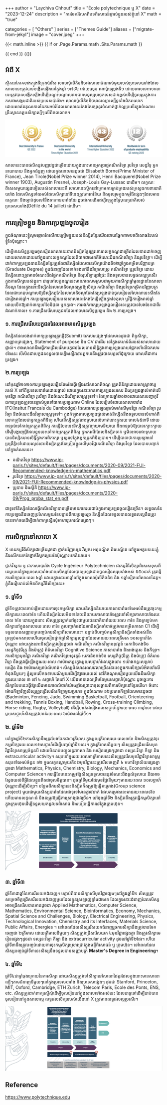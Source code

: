 +++
author = "Laychiva Chhout"
title = "École polytechnique ឬ X"
date = "2023-12-24"
description = "ការចែករំលែកពីបទពិសោធន៍ផ្ទាល់ខ្លួនរបស់ខ្ញុំនៅ X"
math = "true"

categories = [
    "Others"
]
series = ["Themes Guide"]
aliases = ["migrate-from-jekyl"]
image = "cover.jpeg"
+++


{{< math.inline >}}
{{ if or .Page.Params.math .Site.Params.math }}
<!-- KaTeX -->
<link rel="stylesheet" href="https://cdn.jsdelivr.net/npm/katex@0.11.1/dist/katex.min.css" integrity="sha384-zB1R0rpPzHqg7Kpt0Aljp8JPLqbXI3bhnPWROx27a9N0Ll6ZP/+DiW/UqRcLbRjq" crossorigin="anonymous">
<script defer src="https://cdn.jsdelivr.net/npm/katex@0.11.1/dist/katex.min.js" integrity="sha384-y23I5Q6l+B6vatafAwxRu/0oK/79VlbSz7Q9aiSZUvyWYIYsd+qj+o24G5ZU2zJz" crossorigin="anonymous"></script>
<script defer src="https://cdn.jsdelivr.net/npm/katex@0.11.1/dist/contrib/auto-render.min.js" integrity="sha384-kWPLUVMOks5AQFrykwIup5lo0m3iMkkHrD0uJ4H5cjeGihAutqP0yW0J6dpFiVkI" crossorigin="anonymous" onload="renderMathInElement(document.body);"></script>
{{ end }}
{{</ math.inline >}}


## អំពី X

ស្ថិតនៅភាគខាងត្បូងទីក្រុងប៉ារីស សាលាប៉ូលីតិចនិចជាសាលាចំណាស់មួយរបស់ប្រទេសបារាំងដែលសាលានេះត្រូវបានបង្កើតឡើងនៅក្នុងឆ្នាំ ១៧៩៤ ដោយស្តេច ណាប៉ូឡេអុងទី១ ដោយពេលនោះសាលានេះត្រូវបានបង្កើតឡើងដើម្បីបណ្តុះបណ្តាលធនធានមនុស្សបច្ចេកទេសជាន់ខ្ពស់ដើម្បីចូលរួមក្នុងការកសាងសង្គមជាតិរបស់ប្រទេសបារាំង។ សាលាប៉ូលីតិចនិចមានឈ្មោះល្បីទូទាំងពិភពលោកដោយសារតែគុណភាពនៃការអប់រំដែលសាលានេះតែងតែរក្សានូវចំណាត់ថ្នាក់ល្អប្រសើរក្នុងចំណោមគ្រឹះស្ថានឧត្តមសិក្សាល្បីៗលើពិភពលោក។ 

![ចំណាត់ថ្នាក់របស់ X](ranking.png)

សាលានេះបានផលិតនូវបញ្ញាវន្នជាច្រើនដោយក្នុងនោះមានអ្នកប្រាជ្ញគណិតវិទ្យា រូបវិទ្យា សេដ្ឋវិទូ អ្នកនយោបាយ និងអ្នកជំនួញ ដោយក្នុងនោះមានដូចជា Elisabeth Borne(Prime Minister of France), Jean Tirole(Nobel Prize winner 2014), Henri Bacquerel(Nobel Prize winner 1903), Augustin Fresnel, Joseph-Louis Gay-Lussac ជាដើម។ លក្ខណៈពិសេសមួយផ្សេងទៀតរបស់សាលានេះគឺ សាលានេះស្ថិតនៅក្រោមការគ្រប់គ្រងរបស់ក្រសួងការពារជាតិបារាំង ដែលសិស្សទាំងអស់ដែលសិក្សានៅទីនេះត្រូវគោរពវិន័យ និងចូលរួមក្នុងកម្មវិធីផ្សេងៗដែលមានលក្ខណៈ និងច្បាប់ដូចទៅនឹងទាហានបារាំងដែរ ដូចជាការដើរដេហ្វីឡេក្នុងថ្ងៃបុណ្យជាតិរបស់ប្រទេសបារាំង(Défilé du 14 juillet) ជាដើម។

<!-- ![ការបោះ Bicorne ក្នុងឯកសណ្ឋានសាលា](cover.jpeg) -->

## ការត្រៀមខ្លួន និងការប្រឡងចូលរៀន 

ក្នុងចំណុចនេះខ្ញុំសូមផ្តោតតែលើការត្រៀមខ្លួនរបស់និស្សិតខ្មែរយើងដោយផ្អែកតាមបទពិសោធន៍របស់ខ្ញុំតែប៉ុណ្ណោះ។

ដើម្បីមានសិទ្ធប្រឡងចូលរៀនសាលានេះបាននិស្សិតខ្មែរត្រូវគោរពលក្ខខណ្ឌជាច្រើនដែលបានដាក់ចេញដោយសាលាដោយនៅក្នុងនោះលក្ខខណ្ឌដែលពិបាកជាងគេគឺចំណេះដឹងគណិតវិទ្យា និងរូបវិទ្យា។ ដើម្បីដាក់ពាក្យប្រឡងបាននិស្សិតខ្មែរត្រូវតែជានិស្សិតដែលបានសិក្សាយ៉ាងតិច២ឆ្នាំក្នុងកម្រិតបរិញ្ញាបត្រ (Graduate Degree) ក្នុងជំនាញដែលទាក់ទងទៅនឹងវិទ្យាសាស្រ្ត គណិតវិទ្យា ឬរូបវិទ្យា ដោយនិស្សិតនោះត្រូវមានចំណេះដឹងផ្នែកគណិតវិទ្យា និងរូបវិទ្យាជ្រៅជ្រះ និងទទួលបានលទ្ធផលល្អប្រសើរក្នុងការសិក្សារបស់ខ្លួន។ ជាទូទៅលក្ខខណ្ឌនេះមានភាពសមស្របជាមួយការសិក្សាឆ្នាំមូលដ្ឋាននៃសាលាតិចណូ ដែលក្នុងនោះនិស្សិតនៃសាលាតិចណូតម្រូវឱ្យសិក្សា គណិតវិទ្យា និងរូបវិទ្យាកម្រិតបរិញ្ញាបត្រ ដែលជាហេតុបណ្តាលឱ្យនិស្សិតពូកែនៃសាលាតិចណូតែងតែប្រឡងជាប់ចូលរៀននៅសាលានេះសឹងតែជារៀងរាល់ឆ្នាំ។ ការប្រឡងចូលរៀនរបស់សាលានេះតែងតែធ្វើឡើងក្នុងខែតុលា ឬវិច្ឆិការៀងរាល់ឆ្នាំ ដោយបើកឱ្យដាក់ពាក្យនៅខែមិថុនា ឬកក្កដា។ ការដាក់ពាក្យប្រឡងចូលរៀននេះត្រូវបានបែងចែកជាពីរដំណាក់កាល៖ ១.ការជ្រើសរើសបេក្ខជនដែលអាចមានសិទ្ធប្រឡង និង ២.ការប្រឡង។ 

### ១. ការជ្រើសរើសបេក្ខជនដែលអាចមានសិទ្ធប្រឡង

និស្សិតដែលចង់ដាក់ពាក្យប្រឡងត្រូវផ្ញើ(Submit) ឯកសារផ្សេងៗដែលមានដូចជា ពិន្ទុសិក្សា, សញ្ញាបត្រផ្សេងៗ, Statement of purpose និង CV ជាដើម នៅក្នុងគេហទំព័ររបស់សាលាដោយផ្ទាល់។ ខាងសាលានឹងធ្វើការជ្រើសរើសបេក្ខជនដែលមានសិទ្ធិក្នុងការប្រឡងដោយផ្អែកទៅលើឯកសារទាំងនេះ បើសិនជាបេក្ខជនទទួលបានភ្លើងខៀវនោះពួកគេនឹងត្រូវបានបន្តទៅជុំក្រោយ ពោលគឺជាការប្រឡង។

### ២.ការប្រឡង

នៅមុនឆ្នាំ២០២០ការប្រឡងចូលរៀនតែងតែធ្វើឡើងនៅសាលាតិចណូ ត្រួតពិនិត្យដោយសាស្រ្តាចារ្យរបស់ X ទៅពីប្រទេសបារាំងដោយផ្ទាល់ ដោយក្នុងនោះមានការប្រឡងសរសេរ និងប្រឡងផ្ទាល់មាត់លើមុខវិជ្ជា គណិតវិទ្យា រូបវិទ្យា និងចំណេះដឹងវិទ្យាសាស្រ្តទូទៅ។ តែក្រោយឆ្នាំ២០២០ដោយសារបញ្ហាកូវីដការប្រឡងត្រូវបានផ្លាស់ប្តូរទៅជាការប្រឡងតាម Online ដែលរៀបចំដោយសាលាបារាំង IFC(Insitut Francais du Cambodge) ដែលជាការប្រឡងផ្ទាល់មាត់លើមុខវិជ្ជា គណិតវិទ្យា រូបវិទ្យា និងចំណេះដឹងវិទ្យាសាស្រ្តទូទៅ។ ក្នុងកំឡុងពេលប្រឡងផ្ទាល់មាត់និស្សិតនឹងទទួលបានលំហាត់ពីលោកគ្រូដែលជាអ្នកត្រួតពិនិត្យ ហើយនិស្សិតត្រូវដោះស្រាយលំហាត់នោះក្នុងរយៈពេល៤៥នាទី ដោយពន្យល់ទៅកាន់អ្នកត្រួតពិនិត្យ ការធ្វើបែបនេះនិស្សិតត្រូវព្យាយាមនិយាយ និងពន្យល់ឱ្យបានក្បោះក្បាយដើម្បីបង្ហាញអ្វីដែលខ្លួនចេះទៅកាន់អ្នកត្រួតពិនិត្យ ក្នុងករណីដែលនិស្សិតទាក់ ឬមិនអាចដោះស្រាយបាននិស្សិតមានសិទ្ធិក្នុងការពិភាក្សា ឬសួរទៅក្នុងអ្នកត្រួតពិនិត្យបាន។ 
ដើម្បីធានាថាការប្រឡងនៅប្រព្រឹត្តិទៅដោយរលូននោះនិស្សិតត្រូវតែត្រៀមខ្លួនលើមុខវិជ្ជាគណិតវិទ្យា និងរូបវិទ្យា ដែលបានបញ្ចាក់នៅក្នុងតំណរនេះ៖

- គណិតវិទ្យា https://www.ip-paris.fr/sites/default/files/pages/documents/2020-09/2021-FUI-Recommended-knowledge-in-mathematics.pdf
- រូបវិទ្យា https://www.ip-paris.fr/sites/default/files/pages/documents/2020-09/2021-FUI-Recommended-knowledge-in-physics.pdf
- ប្រូបាប និងស្ថិតិ https://www.ip-paris.fr/sites/default/files/pages/documents/2020-09/Prog_proba_stat_en.pdf

ជាទូទៅនិស្សិតដែលធ្វើគណិតវិទ្យាបានច្រើនមានភាគរយជាប់ក្នុងការប្រឡងចូលរៀនច្រើន។ លទ្ធផលនៃការប្រឡងនឹងចេញប្រហែលមួយខែបន្ទាប់ពីការប្រឡងរួច និស្សិតដែលទទួលបានលទ្ធផលល្អនឹងត្រូវបានទាក់ទងដើម្បីដាក់ពាក្យស្នើរសុំអាហារូបករណ៍ផ្សេងៗ។ 

## ការសិក្សានៅសាលា X 

X មានកម្មវិធីសិក្សាជាច្រើនដូចជា ថ្នាក់បរិញ្ញាបត្រ វិស្វករ អនុបណ្ឌិត និងបណ្ឌិត នៅក្នុងអត្ថបទនេះខ្ញុំនឹងលើកយកតែថ្នាក់វិស្វករមួយតែប៉ុណ្ណោះមកនិយាយ។ 

ថ្នាក់វិស្វករ ឬ ជាភាសាបារាំង Cycle Ingénieur Polytechnicien ជាកម្មវិធីសិក្សាពិសេសខុសពីគេមួយនៅក្នុងប្រទេសបារាំងដោយសិស្សដែលបានប្រឡងជាប់ចូលរៀនសរុបទាំងអស់ ៥៥០នាក់ ត្រូវធ្វើការសិក្សារយៈពេល ៤ឆ្នាំ ដោយក្នុងនោះ៣ឆ្នាំនៅក្នុងសាលាប៉ូលីតិចនិច និង ១ឆ្នាំទៀតនៅសាលាដៃគូ។ ខ្ញុំនឹងរៀបរាប់លំអិតពីកម្មវិធីសិក្សានេះ៖

### ១. ឆ្នាំទី១ 

ឆ្នាំទី១ត្រូវបានចាប់ផ្តើមដោយការចុះកម្មសិក្សា ដោយនិស្សិតនិយាយភាសាបារាំងទាំងអស់នឹងត្រូវចុះកម្មសិក្សារយៈពេល៦ខែ ហើយនិស្សិតដែលមិនទាន់ចេះនិយាយភាសាបារាំងត្រូវទៅសិក្សាភាសាបារាំងរយៈពេល ៦ខែ ដោយក្នុងនោះ សិស្សត្រូវស្នាក់នៅផ្ទះជាមួយជនជាតិបារាំងរយៈពេល ៣ខែ និងត្រឡប់មកសិក្សានៅក្នុងសាលារយៈពេល ៣ខែ គួរបញ្ចាក់ផងដែរថានិស្សិតចាំបាច់ត្រូវមានកម្រិតភាសា C1 ដើម្បីទទួលបានសញ្ញាបត្របញ្ចប់ការសិក្សាពីសាលានេះ។ បន្ទាប់ពីបញ្ចប់កម្មសិក្សានិស្សិតទាំងអស់នឹងត្រឡប់មកសាលាហើយចូលរៀនថ្នាក់ឆ្នាំសិក្សាមូលដ្ឋានដែលមានរយៈពេលត្រឹមតេ ១០សប្តាហ៍តែប៉ុណ្ណោះ ដោយក្នុងនោះនិស្សិតត្រូវរៀនដូចជា គណិតវិទ្យា គណិតវិទ្យាអនុវត្តន៍ មេកានិចកង់ទិច សេដ្ឋកិច្ច(មីក្រូ និងម៉ាក្រូ) ព័ត៌មានវិទ្យា Cognitive Science ភាសាបារាំង និងអង់គ្លេស និងកីឡា។ ការសិក្សាមុខវិជ្ជា គណិតវិទ្យា គណិតវិទ្យាអនុវត្តន៍ មេកានិចកង់ទិច សេដ្ឋកិច្ច(មីក្រូ និងម៉ាក្រូ) ព័ត៌មានវិទ្យា នឹងត្រូវធ្វើឡើងក្នុងរយៈពេល ៣ម៉ោងកន្លះក្នុងមួយសប្តាហ៍ដែលក្នុងនោះ ១ម៉ោងកន្លះសម្រាប់មេរៀន និង ២ម៉ោងសម្រាប់លំហាត់។ សិស្សមិនមានពេលវេលាច្រើននោះទេក្នុងការសិក្សាលំអិតទៅលើចំនុចនីមួយៗ ខ្ញុំសូមលើកឧទាហរណ៍មួយដើម្បីឱ្យងាយយល់ នៅតិចណូមេរៀនមួយយើងនឹងសិក្សាក្នុងរយៈពេល ៣ ទៅ ៤ សប្តាហ៍ តែនៅ X យើងមានពេលត្រឹមតែមួយសប្តាហ៍ប៉ុណ្ណោះ ដូចច្នេះការសិក្សាបែបនេះធ្វើឱ្យយើងមានភាពលំបាក់យ៉ាងខ្លាំងព្រោះវាខុសឆ្ងាយពីការសិក្សានៅខ្មែរយើង។ ចំពោះម៉ោងកីឡាវិញសិស្សត្រូវជ្រើសរើសកីឡាមួយប្រភេទ ក្នុងចំណោម ១៦ប្រភេទកីឡាដែលមានដូចជា (Badminton, Fencing, Judo, Swimming
Basketball, Football, Orienteering and trekking, Tennis
Boxing, Handball, Rowing, Cross-training
Climbing, Horse riding, Rugby, Volleyball) ដើម្បីហាត់ជារៀងរាល់សប្តាហ៍ក្នុងរយៈពេល ៣ឆ្នាំនេះ ដោយមួយសប្តាហ៍សិស្សត្រូវហាត់រយៈពេល ៦ម៉ោងនៅឆ្នាំទី១។ 

### ២. ឆ្នាំទី២ 

នៅក្នុងឆ្នាំទី២ការសិក្សានឹងត្រូវបែងចែកជា៣ត្រីមាស ក្នុងមួយត្រីមាសរយៈពេល៣ខែ និងសិស្សត្រូវចុះកម្មសិក្សារយៈពេល១២សប្តាហ៍ដើម្បីបញ្ចប់ឆ្នាំទី២នេះ។ ក្នុងត្រីមាសនីមួយៗ សិស្សត្រូវជ្រើសរើសមុខវិជ្ជាវិទ្យាសាស្រ្តចំនួនបី ដោយមិនរាប់បញ្ចូលនូវភាសា និង មេរៀនផ្សេងៗដូចជា ទស្សនៈវិទ្យា កីឡា និង extracurricular activity។ សរុបទៅក្នុងរយៈពេល៣ត្រីមាសនេះសិស្សត្រូវរើសមុខវិជ្ជាវិទ្យាសាស្រ្តសរុបទាំងអស់ចំនួន ១២ ក្នុងលក្ខខណ្ឌមួយគឺ១២មុខវិជ្ជានេះត្រូវរើសចេញពី ៤ មហាវិទ្យាល័យផ្សេងគ្នាដូចជា Mathematics, Physics, Chemistry, Biology, Mechanics, Economics and Computer Science។ 
ការធ្វើបែបនេះតម្រូវឱ្យសិស្សទទួលបាននូវចំណេះដឹងទូលំទូលាយ និងអាចស្វែងយល់ពីអ្វីដែលខ្លួនពិតជាចូលចិត្តបាន។ ដូចឆ្នាំទីមួយដែរមុខវិជ្ជានីមួយៗមានរយៈពេល ១០សប្តាហ៍ប៉ុណ្ណោះដើម្បីសិក្សា។ បន្ថែមពីការសិក្សានេះនិស្សិតក៏តម្រូវឱ្យធ្វើគម្រោង(Group science project) មួយជាមួយសិស្សបារាំងដែលជាទូទៅមានគ្នា៥នាក់ ដែលគម្រោងនេះមានរយៈពេល៩ខែហើយមានលក្ខណៈធំ និងតម្រូវឱ្យធ្វើការស្រាវជ្រាវច្រើន។ នៅចុងឆ្នាំទី២ និស្សិតនឹងត្រូវធ្វើកម្មសិក្សានៅក្នុងក្រុមហ៊ុនដើម្បីទទួលយកនូវបទពិសោធ និងរបៀបធ្វើការនៅក្នុងក្រុមហ៊ុន។ 

![ឆ្នាំទី១ និង ទី២ នៅ X](1-2-1.png)

### ៣. ឆ្នាំទី៣ 

ឆ្នាំទី៣ជាឆ្នាំនៃការរើសយកជំនាញ។ បន្ទាប់ពីបានសិក្សាលើមុខវិជ្ជាផ្សេងៗនៅក្នុងឆ្នាំទី២ សិស្សត្រូវសម្រេចចិត្តជ្រើសរើសយកជំនាញមួយដែលខ្លួនស្រឡាញ់ខ្លាំងជាងគេ ដែលក្នុងនោះជំនាញដែលសិស្សអាចជ្រើសរើសបានមានដូចជា Applied Mathematics, Computer Science, Mathematics, Environmental Science, Bioinformatics, Economy, Mechanics, Spatial Science and Challenges, Biology, Electrical Engineering, Physics, Technological Innovation, Chemistry and its Interfaces, Materials Science, Public Affairs, Energies ។ នៅពេលដែលសិស្សរើសយកជំនាញរួចការសិក្សានឹងត្រូវបានចែកចេញជា ២ត្រីមាស ដោយត្រីមាសនីមួយៗ សិស្សត្រូវជ្រើសរើសយក ៤មុខវិជ្ជាផ្សេងគ្នា និងត្រូវសិក្សាមេរៀនផ្សេងៗដូចជា ទស្សនៈវិទ្យា កីឡា និង extracurricular activity ដូចនៅឆ្នាំទី២ដែរ។ ហើយឆ្នាំទី៣នឹងត្រូវបញ្ចប់ដោយការចុះកម្មសិក្សាស្រាវជ្រាវក្នុងមន្ទីពិសោធន៍ ឬ ក្រុមហ៊ុន។ នៅពេលដែលសិស្សបញ្ចប់ឆ្នាំទី៣នេះសិស្សនឹងទទួលបានសញ្ញាបត្រ **Master's Degree in Engineering**។ 

### ៤. ឆ្នាំទី៤ 

ឆ្នាំទី៤ជាឆ្នាំចុងក្រោយនៃការសិក្សា ដោយសិស្សត្រូវទៅសិក្សានៅសាលាដៃគូរដែលក្នុងនោះមានសាលាល្បីៗតាមជំនាញនីមួយៗនៅក្នុងប្រទេសបារាំង និងប្រទេសផ្សេងៗ ដូចជា Stanford, Princeton, MIT, Oxford, Cambridge, ETH Zurich, Telecom Paris, Ecole des Ponts, ENS, etc. សិស្សត្រូវដាក់ពាក្យស្នើសុំដើម្បីចូលរៀននៅក្នុងសាលាទាំងអស់នេះ ដែលជាទូទៅដើម្បីជាប់បានចូលរៀននៅក្នុងសាលាល្អ លទ្ធផលសិក្សារបស់យើងនៅ X ត្រូវមានលទ្ធផលល្អប្រសើរ។ 

![ឆ្នាំទី៣ និង ទី៤ នៅ X](3-4-1.png)



## Reference

https://www.polytechnique.edu



